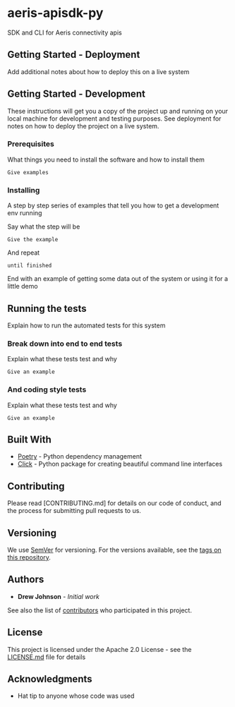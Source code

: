 # aeris-apisdk-py
SDK and CLI for Aeris connectivity apis

## Getting Started - Deployment

Add additional notes about how to deploy this on a live system

## Getting Started - Development

These instructions will get you a copy of the project up and running on your local machine for development and testing purposes. See deployment for notes on how to deploy the project on a live system.

### Prerequisites

What things you need to install the software and how to install them

```
Give examples
```

### Installing

A step by step series of examples that tell you how to get a development env running

Say what the step will be

```
Give the example
```

And repeat

```
until finished
```

End with an example of getting some data out of the system or using it for a little demo

## Running the tests

Explain how to run the automated tests for this system

### Break down into end to end tests

Explain what these tests test and why

```
Give an example
```

### And coding style tests

Explain what these tests test and why

```
Give an example
```


## Built With

* [Poetry](https://python-poetry.org/) - Python dependency management
* [Click](https://click.palletsprojects.com/en/7.x/) - Python package for creating beautiful command line interfaces

## Contributing

Please read [CONTRIBUTING.md] for details on our code of conduct, and the process for submitting pull requests to us.

## Versioning

We use [SemVer](http://semver.org/) for versioning. For the versions available, see the [tags on this repository](https://github.com/your/project/tags). 

## Authors

* **Drew Johnson** - *Initial work*

See also the list of [contributors](https://github.com/your/project/contributors) who participated in this project.

## License

This project is licensed under the Apache 2.0 License - see the [LICENSE.md](LICENSE.md) file for details

## Acknowledgments

* Hat tip to anyone whose code was used
